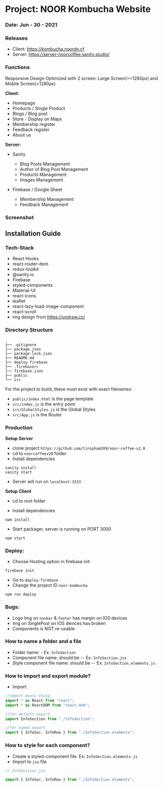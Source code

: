 # Project: NOOR Kombucha Website

### Date: Jun - 30 - 2021

### Releases

- Client: https://kombucha.noordn.cf
- Server: https://server-noorcoffee.sanity.studio/

### Functions

Responsive Design Optimized with 2 screen: Large Screen(>=1280px) and Mobile Screen(<1280px)

**Client:**

- Homepage
- Products / Single Product
- Blogs / Blog post
- Store - Display on Maps
- Membership register
- Feedback register
- About us

**Server:**

- Sanity
  - Blog Posts Management
  - Author of Blog Post Management
  - Products Management
  - Images Management
- Firebase / Google Sheet

  - Membership Management
  - Feedback Management

### Screenshot

## Installation Guide

### Tech-Stack

- React Hooks
- react-router-dom
- redux-toolkit
- @sanity.io
- Firebase
- styled-components
- Material-UI
- react-icons
- leaflet
- react-lazy-load-image-component
- react-scroll
- img design from https://undraw.co/

### Directory Structure

```
.
├── .gitignore
├── package.json
├── package-lock.json
├── README.md
├── deploy-firebase
├── .firebaserc
├── firebase.json
├── public
└── src
```

For the project to build, these must exist with exact filenames:

- `public/index.html` is the page template
- `src/index.js` is the entry point
- `src/GlobalStyles.js` is the Global Styles
- `src/App.js` is the Router

### Production

**Setup Server**

- clone project `https://github.com/tinspham209/noor-coffee-v2.0`
- cd to `noorcoffeev20` folder
- Install dependencies

```
sanity install
sanity start
```

- Server will run on `localhost:3333`

**Setup Client**

- cd to root folder

- Install dependencies

```
npm install
```

- Start packager, server is running on PORT 3000

```
npm start
```

### Deploy:

- Choose Hosting option in firebase init

```
firebase init
```

- Go to `deploy-firebase`
- Change the project ID `noor-kombucha`

```
npm run deploy
```

### Bugs:

- Logo Img on `navbar` & `footer` has margin on IOS devices
- Img on SinglePost on IOS devices has broken
- Components is NOT re-usable

### How to name a folder and a file

- Folder name: - Ex: `InfoSection`
- Component file name: should be -- Ex: `InfoSection.jsx`
- Style component file name: should be -- Ex: `InfoSection.elements.js`

### How to import and export module?

- Import:

```js
//import every thing
import * as React from "react";
import * as ReactDOM from "react-dom";

//for default export
import InfoSection from "./InfoSection";

//for named export
import { InfoSec, InfoRow } from "./InfoSection.elements";
```

### How to style for each component?

- Create a styled-component file. Ex: `InfoSection.elements.js`
- Import to `jsx` file

```js
// InfoSection.jsx

import { InfoSec, InfoRow } from "./InfoSection.elements";
```
